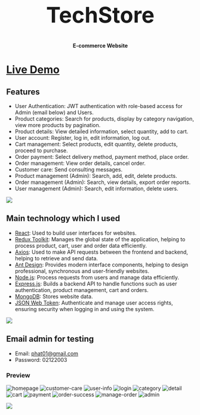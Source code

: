 <h1 align="center" style="font-size: 58px">TechStore</h1>
<p align="center"><strong>E-commerce Website</strong></p>

# [Live Demo](https://tech-shop-blue.vercel.app/)

## Features

- User Authentication: JWT authentication with role-based access for Admin (email below) and Users.
- Product categories: Search for products, display by category navigation, view more products by pagination.
- Product details: View detailed information, select quantity, add to cart.
- User account: Register, log in, edit information, log out.
- Cart management: Select products, edit quantity, delete products, proceed to purchase.
- Order payment: Select delivery method, payment method, place order.
- Order management: View order details, cancel order.
- Customer care: Send consulting messages.
- Product management (Admin): Search, add, edit, delete products.
- Order management (Admin): Search, view details, export order reports.
- User management (Admin): Search, edit information, delete users.

![](https://i.imgur.com/waxVImv.png)

## Main technology which I used

- [React](https://reactjs.org/): Used to build user interfaces for websites.
- [Redux Toolkit](https://redux-toolkit.js.org/): Manages the global state of the application, helping to process product, cart, user and order data efficiently.
- [Axios](https://axios-http.com/docs/intro): Used to make API requests between the frontend and backend, helping to retrieve and send data.
- [Ant Design](https://ant.design/): Provides modern interface components, helping to design professional, synchronous and user-friendly websites.
- [Node.js](https://nodejs.org/docs/latest/api/): Process requests from users and manage data efficiently.
- [Express.js](https://expressjs.com/): Builds a backend API to handle functions such as user authentication, product management, cart and orders.
- [MongoDB](https://www.mongodb.com/): Stores website data.
- [JSON Web Token](https://www.npmjs.com/package/jsonwebtoken): Authenticate and manage user access rights, ensuring security when logging in and using the system.

![](https://i.imgur.com/waxVImv.png)

## Email admin for testing

- Email: phat01@gmail.com
- Password: 02122003

### Preview

![homepage](src/assets/page-images/homepage.png)
![customer-care](src/assets/page-images/customer-care.png)
![user-info](src/assets/page-images/user-info.png)
![login](src/assets/page-images/login.png)
![category](src/assets/page-images/categogy.png)
![detail](src/assets/page-images/detail.png)
![cart](src/assets/page-images/cart.png)
![payment](src/assets/page-images/payment.png)
![order-success](src/assets/page-images/order-success.png)
![manage-order](src/assets/page-images/manage-order.png)
![admin](src/assets/page-images/admin.png)

![](https://i.imgur.com/waxVImv.png)
